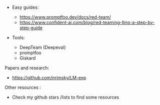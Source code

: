 

- Easy guides:
	- https://www.promptfoo.dev/docs/red-team/
	- https://www.confident-ai.com/blog/red-teaming-llms-a-step-by-step-guide

- Tools: 
	- DeepTeam (Deepeval)
	- promptfoo
	- Giskard

Papers and research:
- https://github.com/nrimsky/LM-exp


Other resources : 
- Check my github stars /lists to find some resources
